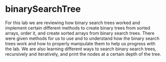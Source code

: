 # binarySearchTree
For this lab we are reviewing how binary search trees worked and implement certain different methods to create binary trees
from sorted arrays, order it, and create sorted arrays from binary search trees.
There were given methods for us to use and to understand how the binary search trees work and how to properly manipulate
them to help us progress with the lab. 
We are also learning different ways to search binary search trees, recursively and iteratively, and print the nodes
at a certain depth of the tree.
